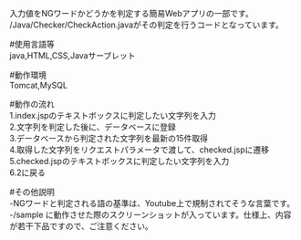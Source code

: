 入力値をNGワードかどうかを判定する簡易Webアプリの一部です。  
/Java/Checker/CheckAction.javaがその判定を行うコードとなっています。

#使用言語等  
java,HTML,CSS,Javaサーブレット  

#動作環境  
Tomcat,MySQL

#動作の流れ  
1.index.jspのテキストボックスに判定したい文字列を入力  
2.文字列を判定した後に、データベースに登録  
3.データベースから判定された文字列を最新の15件取得  
4.取得した文字列をリクエストパラメータで渡して、checked.jspに遷移  
5.checked.jspのテキストボックスに判定したい文字列を入力  
6.2に戻る  

#その他説明  
-NGワードと判定される語の基準は、Youtube上で規制されてそうな言葉です。  
-/sample に動作させた際のスクリーンショットが入っています。仕様上、内容が若干下品ですので、ご注意ください。  
